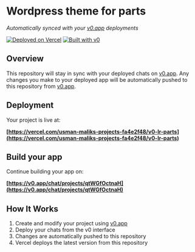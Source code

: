 # Wordpress theme for parts

*Automatically synced with your [v0.app](https://v0.app) deployments*

[![Deployed on Vercel](https://img.shields.io/badge/Deployed%20on-Vercel-black?style=for-the-badge&logo=vercel)](https://vercel.com/usman-maliks-projects-fa4e2f48/v0-lr-parts)
[![Built with v0](https://img.shields.io/badge/Built%20with-v0.app-black?style=for-the-badge)](https://v0.app/chat/projects/qtWGfOctnaH)

## Overview

This repository will stay in sync with your deployed chats on [v0.app](https://v0.app).
Any changes you make to your deployed app will be automatically pushed to this repository from [v0.app](https://v0.app).

## Deployment

Your project is live at:

**[https://vercel.com/usman-maliks-projects-fa4e2f48/v0-lr-parts](https://vercel.com/usman-maliks-projects-fa4e2f48/v0-lr-parts)**

## Build your app

Continue building your app on:

**[https://v0.app/chat/projects/qtWGfOctnaH](https://v0.app/chat/projects/qtWGfOctnaH)**

## How It Works

1. Create and modify your project using [v0.app](https://v0.app)
2. Deploy your chats from the v0 interface
3. Changes are automatically pushed to this repository
4. Vercel deploys the latest version from this repository
